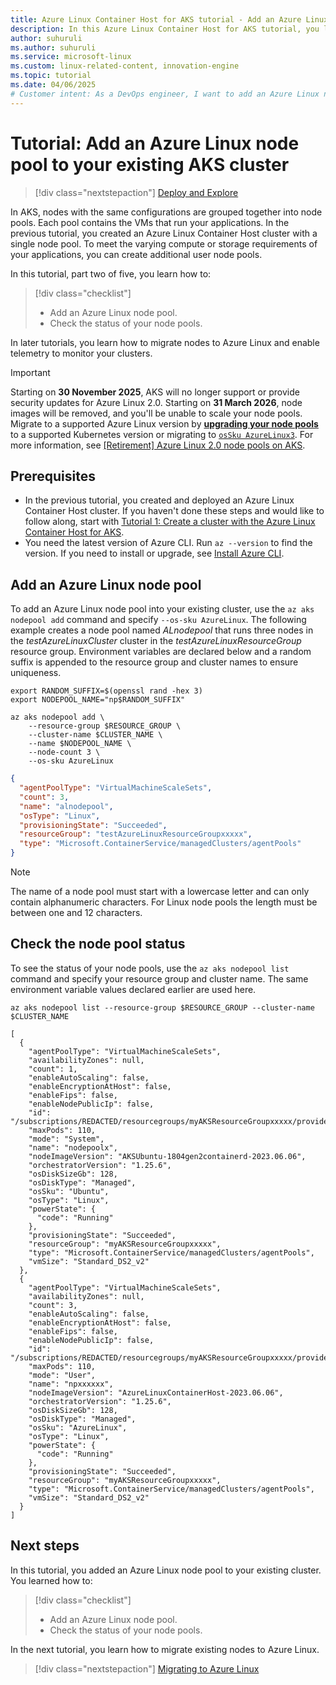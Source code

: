 ```yaml
---
title: Azure Linux Container Host for AKS tutorial - Add an Azure Linux node pool to your existing AKS cluster
description: In this Azure Linux Container Host for AKS tutorial, you learn how to add an Azure Linux node pool to your existing cluster.
author: suhuruli
ms.author: suhuruli
ms.service: microsoft-linux
ms.custom: linux-related-content, innovation-engine
ms.topic: tutorial
ms.date: 04/06/2025
# Customer intent: As a DevOps engineer, I want to add an Azure Linux node pool to my existing AKS cluster, so that I can accommodate varying compute and storage needs for my applications.
---
```


# Tutorial: Add an Azure Linux node pool to your existing AKS cluster

> [!div class="nextstepaction"]
> [Deploy and Explore](https://go.microsoft.com/fwlink/?linkid=2321935)

In AKS, nodes with the same configurations are grouped together into node pools. Each pool contains the VMs that run your applications. In the previous tutorial, you created an Azure Linux Container Host cluster with a single node pool. To meet the varying compute or storage requirements of your applications, you can create additional user node pools.

In this tutorial, part two of five, you learn how to:

> [!div class="checklist"]
>
> * Add an Azure Linux node pool.
> * Check the status of your node pools.

In later tutorials, you learn how to migrate nodes to Azure Linux and enable telemetry to monitor your clusters.

> [!IMPORTANT]
> Starting on **30 November 2025**, AKS will no longer support or provide security updates for Azure Linux 2.0. Starting on **31 March 2026**, node images will be removed, and you'll be unable to scale your node pools. Migrate to a supported Azure Linux version by [**upgrading your node pools**](/azure/aks/upgrade-aks-cluster) to a supported Kubernetes version or migrating to [`osSku AzureLinux3`](/azure/aks/upgrade-os-version). For more information, see [[Retirement] Azure Linux 2.0 node pools on AKS](https://github.com/Azure/AKS/issues/4988).

## Prerequisites

* In the previous tutorial, you created and deployed an Azure Linux Container Host cluster. If you haven't done these steps and would like to follow along, start with [Tutorial 1: Create a cluster with the Azure Linux Container Host for AKS](./tutorial-azure-linux-create-cluster.md).
* You need the latest version of Azure CLI. Run `az --version` to find the version. If you need to install or upgrade, see [Install Azure CLI](/cli/azure/install-azure-cli).

## Add an Azure Linux node pool

To add an Azure Linux node pool into your existing cluster, use the `az aks nodepool add` command and specify `--os-sku AzureLinux`. The following example creates a node pool named *ALnodepool* that runs three nodes in the *testAzureLinuxCluster* cluster in the *testAzureLinuxResourceGroup* resource group. Environment variables are declared below and a random suffix is appended to the resource group and cluster names to ensure uniqueness.

```azurecli-interactive
export RANDOM_SUFFIX=$(openssl rand -hex 3)
export NODEPOOL_NAME="np$RANDOM_SUFFIX"

az aks nodepool add \
    --resource-group $RESOURCE_GROUP \
    --cluster-name $CLUSTER_NAME \
    --name $NODEPOOL_NAME \
    --node-count 3 \
    --os-sku AzureLinux
```

<!-- expected_similarity=0.3 -->
```JSON
{
  "agentPoolType": "VirtualMachineScaleSets",
  "count": 3,
  "name": "alnodepool",
  "osType": "Linux",
  "provisioningState": "Succeeded",
  "resourceGroup": "testAzureLinuxResourceGroupxxxxx",
  "type": "Microsoft.ContainerService/managedClusters/agentPools"
}
```

> [!NOTE]
> The name of a node pool must start with a lowercase letter and can only contain alphanumeric characters. For Linux node pools the length must be between one and 12 characters.

## Check the node pool status

To see the status of your node pools, use the `az aks nodepool list` command and specify your resource group and cluster name. The same environment variable values declared earlier are used here.

```azurecli-interactive
az aks nodepool list --resource-group $RESOURCE_GROUP --cluster-name $CLUSTER_NAME
```

<!-- expected_similarity=0.3 -->
```output
[
  {
    "agentPoolType": "VirtualMachineScaleSets",
    "availabilityZones": null,
    "count": 1,
    "enableAutoScaling": false,
    "enableEncryptionAtHost": false,
    "enableFips": false,
    "enableNodePublicIp": false,
    "id": "/subscriptions/REDACTED/resourcegroups/myAKSResourceGroupxxxxx/providers/Microsoft.ContainerService/managedClusters/myAKSClusterxxxxx/agentPools/nodepoolx",
    "maxPods": 110,
    "mode": "System",
    "name": "nodepoolx",
    "nodeImageVersion": "AKSUbuntu-1804gen2containerd-2023.06.06",
    "orchestratorVersion": "1.25.6",
    "osDiskSizeGb": 128,
    "osDiskType": "Managed",
    "osSku": "Ubuntu",
    "osType": "Linux",
    "powerState": {
      "code": "Running"
    },
    "provisioningState": "Succeeded",
    "resourceGroup": "myAKSResourceGroupxxxxx",
    "type": "Microsoft.ContainerService/managedClusters/agentPools",
    "vmSize": "Standard_DS2_v2"
  },
  {
    "agentPoolType": "VirtualMachineScaleSets",
    "availabilityZones": null,
    "count": 3,
    "enableAutoScaling": false,
    "enableEncryptionAtHost": false,
    "enableFips": false,
    "enableNodePublicIp": false,
    "id": "/subscriptions/REDACTED/resourcegroups/myAKSResourceGroupxxxxx/providers/Microsoft.ContainerService/managedClusters/myAKSClusterxxxxx/agentPools/npxxxxxx",
    "maxPods": 110,
    "mode": "User",
    "name": "npxxxxxx",
    "nodeImageVersion": "AzureLinuxContainerHost-2023.06.06",
    "orchestratorVersion": "1.25.6",
    "osDiskSizeGb": 128,
    "osDiskType": "Managed",
    "osSku": "AzureLinux",
    "osType": "Linux",
    "powerState": {
      "code": "Running"
    },
    "provisioningState": "Succeeded",
    "resourceGroup": "myAKSResourceGroupxxxxx",
    "type": "Microsoft.ContainerService/managedClusters/agentPools",
    "vmSize": "Standard_DS2_v2"
  }
]
```

## Next steps

In this tutorial, you added an Azure Linux node pool to your existing cluster. You learned how to:

> [!div class="checklist"]
>
> * Add an Azure Linux node pool.
> * Check the status of your node pools.

In the next tutorial, you learn how to migrate existing nodes to Azure Linux.

> [!div class="nextstepaction"]
> [Migrating to Azure Linux](./tutorial-azure-linux-migration.md)